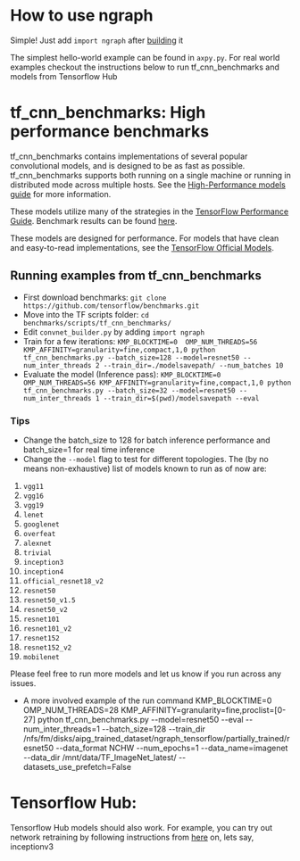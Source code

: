 # How to use ngraph

Simple! Just add `import ngraph` after [building](https://github.com/NervanaSystems/ngraph-tf/blob/master/README.md) it

The simplest hello-world example can be found in ```axpy.py```. For real world examples checkout the instructions below to run tf_cnn_benchmarks and models from Tensorflow Hub



# tf_cnn_benchmarks: High performance benchmarks

tf_cnn_benchmarks contains implementations of several popular convolutional
models, and is designed to be as fast as possible. tf_cnn_benchmarks supports
both running on a single machine or running in distributed mode across multiple
hosts. See the [High-Performance models
guide](https://www.tensorflow.org/performance/performance_models) for more
information.

These models utilize many of the strategies in the [TensorFlow Performance
Guide](https://www.tensorflow.org/performance/performance_guide). Benchmark
results can be found [here](https://www.tensorflow.org/performance/benchmarks).

These models are designed for performance. For models that have clean and
easy-to-read implementations, see the [TensorFlow Official
Models](https://github.com/tensorflow/models/tree/master/official).

## Running examples from tf_cnn_benchmarks

* First download benchmarks: ```git clone https://github.com/tensorflow/benchmarks.git```
* Move into the TF scripts folder: ```cd benchmarks/scripts/tf_cnn_benchmarks/```
* Edit ```convnet_builder.py``` by adding ```import ngraph```
* Train for a few iterations:
```KMP_BLOCKTIME=0  OMP_NUM_THREADS=56 KMP_AFFINITY=granularity=fine,compact,1,0 python tf_cnn_benchmarks.py --batch_size=128 --model=resnet50 --num_inter_threads 2 --train_dir=./modelsavepath/ --num_batches 10```
* Evaluate the model (Inference pass):
```KMP_BLOCKTIME=0  OMP_NUM_THREADS=56 KMP_AFFINITY=granularity=fine,compact,1,0 python tf_cnn_benchmarks.py --batch_size=32 --model=resnet50 --num_inter_threads 1 --train_dir=$(pwd)/modelsavepath --eval```


### Tips
* Change the batch_size to 128 for batch inference performance and batch_size=1 for real time inference
* Change the `--model` flag to test for different topologies. The (by no means non-exhaustive) list of models known to run as of now are:
1. `vgg11`
2. `vgg16`
3. `vgg19`
4. `lenet`
5. `googlenet`
6. `overfeat`
7. `alexnet`
8. `trivial`
9. `inception3`
10. `inception4`
11. `official_resnet18_v2`
12. `resnet50`
13. `resnet50_v1.5`
14. `resnet50_v2`
15. `resnet101`
16. `resnet101_v2`
17. `resnet152`
18. `resnet152_v2`
19. `mobilenet`


Please feel free to run more models and let us know if you run across any issues.
* A more involved example of the run command
KMP_BLOCKTIME=0 OMP_NUM_THREADS=28  KMP_AFFINITY=granularity=fine,proclist=[0-27] python tf_cnn_benchmarks.py --model=resnet50  --eval --num_inter_threads=1 --batch_size=128  --train_dir /nfs/fm/disks/aipg_trained_dataset/ngraph_tensorflow/partially_trained/resnet50 --data_format NCHW --num_epochs=1 --data_name=imagenet --data_dir /mnt/data/TF_ImageNet_latest/ --datasets_use_prefetch=False 


# Tensorflow Hub:
Tensorflow Hub models should also work. For example, you can try out network retraining by following instructions from [here](https://www.tensorflow.org/hub/tutorials/image_retraining) on, lets say, inceptionv3